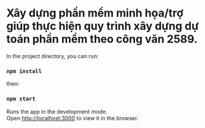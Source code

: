 # Xây dựng phần mềm minh họa/trợ giúp thực hiện quy trình xây dựng dự toán phần mềm theo công văn 2589.

In the project directory, you can run:

### `npm install`
then:
### `npm start`

Runs the app in the development mode.\
Open [http://localhost:3000](http://localhost:3000) to view it in the browser.


